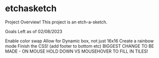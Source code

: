 # etchasketch
Project Overview!
This project is an etch-a-sketch.

Goals Left as of 02/08/2023

Enable color swap
Allow for Dynamic box, not just 16x16
Create a rainbow mode
Finish the CSS! (add footer to bottom etc)
BIGGEST CHANGE TO BE MADE - ON MOUSE HOLD DOWN VS MOUSEHOVER TO FILL IN TILES!
